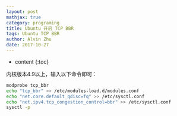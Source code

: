 ```yaml
---
layout: post
mathjax: true
category: programing
title: Ubuntu 开启 TCP BBR
tags: Ubuntu TCP BBR
author: Alvin Zhu
date: 2017-10-27
---
```


* content
{:toc}

内核版本4.9以上，输入以下命令即可：

```sh
modprobe tcp_bbr
echo "tcp_bbr" >> /etc/modules-load.d/modules.conf
echo "net.core.default_qdisc=fq" >> /etc/sysctl.conf
echo "net.ipv4.tcp_congestion_control=bbr" >> /etc/sysctl.conf
sysctl -p
```







